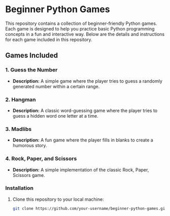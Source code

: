# Beginner Python Games

This repository contains a collection of beginner-friendly Python games. Each game is designed to help you practice basic Python programming concepts in a fun and interactive way. Below are the details and instructions for each game included in this repository.

## Games Included

### 1. Guess the Number
- **Description:** A simple game where the player tries to guess a randomly generated number within a certain range.

### 2. Hangman
- **Description:** A classic word-guessing game where the player tries to guess a hidden word one letter at a time.


### 3. Madlibs
- **Description:** A fun game where the player fills in blanks to create a humorous story.

### 4. Rock, Paper, and Scissors
- **Description:** A simple implementation of the classic Rock, Paper, Scissors game.



### Installation
1. Clone this repository to your local machine:
   ```bash
   git clone https://github.com/your-username/beginner-python-games.git
